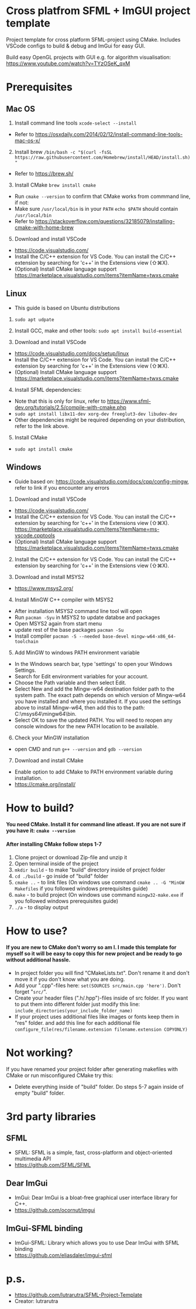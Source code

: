 # Cross platfrom SFML + ImGUI project template 

Project template for cross platform SFML-project using CMake.
Includes VSCode configs to build & debug and ImGui for easy GUI.

Build easy OpenGL projects with GUI e.g. for algorithm visualisation: <https://www.youtube.com/watch?v=TYzOSeK_qxM>

# Prerequisites

## Mac OS

1. Install command line tools `xcode-select --install`
 - Refer to <https://osxdaily.com/2014/02/12/install-command-line-tools-mac-os-x/>

2. Install brew `/bin/bash -c "$(curl -fsSL https://raw.githubusercontent.com/Homebrew/install/HEAD/install.sh)"`
 - Refer to <https://brew.sh/>

3. Install CMake `brew install cmake` 
 - Run `cmake --version` to confirm that CMake works from commmand line, if not:
 - Make sure `/usr/local/bin` is in your `PATH`
`echo $PATH` should contain `/usr/local/bin`
 - Refer to <https://stackoverflow.com/questions/32185079/installing-cmake-with-home-brew>

5. Download and install VSCode
 - <https://code.visualstudio.com/>
 - Install the C/C++ extension for VS Code. You can install the C/C++ extension by searching for 'c++' in the Extensions view (⇧⌘X).
  - (Optional) Install CMake language support <https://marketplace.visualstudio.com/items?itemName=twxs.cmake>

## Linux
- This guide is based on Ubuntu distributions

1. `sudo apt udpate`

2. Install GCC, make and other tools: `sudo apt install build-essential`

3. Download and install VSCode
 - <https://code.visualstudio.com/docs/setup/linux>
 - Install the C/C++ extension for VS Code. You can install the C/C++ extension by searching for 'c++' in the Extensions view (⇧⌘X).
  - (Optional) Install CMake language support <https://marketplace.visualstudio.com/items?itemName=twxs.cmake>

4. Install SFML dependencies:
 - Note that this is only for linux, refer to <https://www.sfml-dev.org/tutorials/2.5/compile-with-cmake.php>
 - `sudo apt install libx11-dev xorg-dev freeglut3-dev libudev-dev`
 - Other dependencies might be required depending on your distribution, refer to the link above.

5. Install CMake
- `sudo apt install cmake`

## Windows
 - Guide based on: <https://code.visualstudio.com/docs/cpp/config-mingw>, refer to link if you encounter any errors

1. Download and install VSCode
 - <https://code.visualstudio.com/>
 - Install the C/C++ extension for VS Code. You can install the C/C++ extension by searching for 'c++' in the Extensions view (⇧⌘X).
 <https://marketplace.visualstudio.com/items?itemName=ms-vscode.cpptools>
 - (Optional) Install CMake language support <https://marketplace.visualstudio.com/items?itemName=twxs.cmake>

2. Install the C/C++ extension for VS Code. You can install the C/C++ extension by searching for 'c++' in the Extensions view (⇧⌘X).

3. Download and install MSYS2
 - <https://www.msys2.org/>

4. Install MinGW C++ compiler with MSYS2
- After installation MSYS2 command line tool will open
- Run `pacman -Syu` in MSYS2 to update databse and packages
- Open MSYS2 again from start menu
- update rest of the base packages `pacman -Su`
- Install compiler `pacman -S --needed base-devel mingw-w64-x86_64-toolchain`

5. Add MinGW to windows PATH environment variable
- In the Windows search bar, type 'settings' to open your Windows Settings.
- Search for Edit environment variables for your account.
- Choose the Path variable and then select Edit.
- Select New and add the Mingw-w64 destination folder path to the system path. The exact path depends on which version of Mingw-w64 you have installed and where you installed it. If you used the settings above to install Mingw-w64, then add this to the path: C:\msys64\mingw64\bin.
- Select OK to save the updated PATH. You will need to reopen any console windows for the new PATH location to be available.

6. Check your MinGW installation
- open CMD and run `g++ --version` and `gdb --version`

7. Download and install CMake
- Enable option to add CMake to PATH environment variable during installation.
- https://cmake.org/install/

# How to build?

#### You need CMake. Install it for command line atleast. If you are not sure if you have it: `cmake --version`
#### After installing CMake  follow steps 1-7
1. Clone project or download Zip-file and unzip it
2. Open terminal inside of the project
3. `mkdir build` -  to make "build" directory inside of project folder
4. `cd ./build` - go inside of "build" folder
5. `cmake ..` - to link files (On windows use command `cmake .. -G "MinGW Makefiles` if you followed windows prerequisites guide)
6. `make` - to build project (On windows use command `mingw32-make.exe` if you followed windows prerequisites guide)
7. `./a` - to display output

# How to use?

#### If you are new to CMake don't worry so am I. I made this template for myself so it will be easy to copy this for new project and be ready to go without additional hassle.
- In project folder you will find "CMakeLists.txt". Don't rename it and don't move it if you don't know what you are doing.
- Add your ".cpp"-files here: `set(SOURCES src/main.cpp 'here')`. Don't forget "`src/`".
- Create your header files (".h/.hpp")-files inside of src folder. If you want to put them into different folder just modify this line: `include_directories(your_include_folder_name)`
- If your project uses additional files like images or fonts keep them in "res" folder. and add this line for each additional file `configure_file(res/filename.extension filename.extension COPYONLY)`

# Not working?
If you have renamed your project folder after generating makefiles with CMake or run misconfigured CMake try this: 
- Delete everything inside of "build" folder. Do steps 5-7 again inside of empty "build" folder.

# 3rd party libraries

## SFML
- SFML: SFML is a simple, fast, cross-platform and object-oriented multimedia API
- <https://github.com/SFML/SFML>

## Dear ImGui
- ImGui: Dear ImGui is a bloat-free graphical user interface library for C++.
- <https://github.com/ocornut/imgui>

## ImGui-SFML binding
- ImGui-SFML: Library which allows you to use Dear ImGui with SFML binding 
- <https://github.com/eliasdaler/imgui-sfml>

# p.s.
- https://github.com/lutrarutra/SFML-Project-Template
- Creator: lutrarutra
